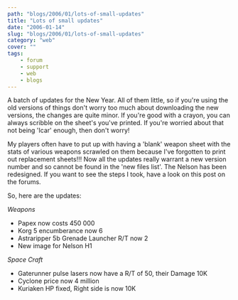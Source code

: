 ```yaml
---
path: "blogs/2006/01/lots-of-small-updates"
title: "Lots of small updates"
date: "2006-01-14"
slug: "blogs/2006/01/lots-of-small-updates"
category: "web"
cover: ""
tags:
    - forum
    - support
    - web
    - blogs
---
```

A batch of updates for the New Year. All of them little, so if you're using the old versions of things don't worry too much about downloading the new versions, the changes are quite minor. If you're good with a crayon, you can always scribble on the sheet's you've printed. If you're worried about that not being 'Icar' enough, then don't worry! 

My players often have to put up with having a 'blank' weapon sheet with the stats of various weapons scrawled on them because I've forgotten to print out replacement sheets!!! Now all the updates really warrant a new version number and so cannot be found in the 'new files list'. The Nelson has been redesigned. If you want to see the steps I took, have a look on this post on the forums.

So, here are the updates:

*Weapons*
- Papex now costs 450 000
- Korg 5 encumberance now 6
- Astraripper 5b Grenade Launcher R/T now 2
- New image for Nelson H1

*Space Craft*
- Gaterunner pulse lasers now have a R/T of 50, their Damage 10K
- Cyclone price now 4 million
- Kuriaken HP fixed, Right side is now 10K
